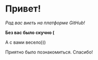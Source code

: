 # Привет!

*Рад вас виеть на платформе GitHub!*

__Без вас было скучно (__

А с вами весело)))

Приятно было познакомиться. Спасибо!